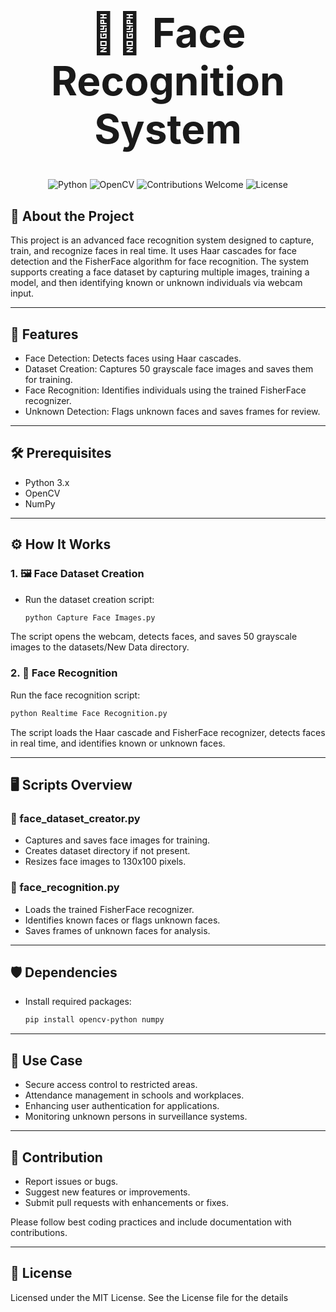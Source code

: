 <h1 align="center" style="font-size: 64px;">🧑‍💻 Face Recognition System</h1>

<div align="center">
  <img src="https://img.shields.io/badge/Python-3.x-blue?logo=python&logoColor=white" alt="Python" />
  <img src="https://img.shields.io/badge/OpenCV-4.x-green?logo=opencv&logoColor=white" alt="OpenCV" />
  <img src="https://img.shields.io/badge/Contributions-Welcome-brightgreen?logo=github&logoColor=white" alt="Contributions Welcome" />
  <img src="https://img.shields.io/badge/License-MIT-yellow?logo=license&logoColor=white" alt="License" />
</div>

## 📖 About the Project

This project is an advanced face recognition system designed to capture, train, and recognize faces in real time. It uses Haar cascades for face detection and the FisherFace algorithm for face recognition. The system supports creating a face dataset by capturing multiple images, training a model, and then identifying known or unknown individuals via webcam input.

---

## 🚀 Features

- Face Detection: Detects faces using Haar cascades.  
- Dataset Creation: Captures 50 grayscale face images and saves them for training.  
- Face Recognition: Identifies individuals using the trained FisherFace recognizer.  
- Unknown Detection: Flags unknown faces and saves frames for review.

---

## 🛠 Prerequisites

- Python 3.x  
- OpenCV  
- NumPy

---

## ⚙️ How It Works

### 1. 🖼️ Face Dataset Creation

- Run the dataset creation script:
   
  ```bash
  python Capture Face Images.py
  
The script opens the webcam, detects faces, and saves 50 grayscale images to the datasets/New Data directory.

### 2. 🤖 Face Recognition

Run the face recognition script:

```bash
python Realtime Face Recognition.py
```
The script loads the Haar cascade and FisherFace recognizer, detects faces in real time, and identifies known or unknown faces.

---

## 🖥 Scripts Overview

### 📸 face_dataset_creator.py

- Captures and saves face images for training.  
- Creates dataset directory if not present.  
- Resizes face images to 130x100 pixels.

### 🤖 face_recognition.py

- Loads the trained FisherFace recognizer.  
- Identifies known faces or flags unknown faces.  
- Saves frames of unknown faces for analysis.

---

## 🛡 Dependencies

- Install required packages:  
  ```bash
  pip install opencv-python numpy
---
## 🎯 Use Case

- Secure access control to restricted areas.  
- Attendance management in schools and workplaces.  
- Enhancing user authentication for applications.  
- Monitoring unknown persons in surveillance systems.

---

## 🤝 Contribution

- Report issues or bugs.  
- Suggest new features or improvements.  
- Submit pull requests with enhancements or fixes.  

Please follow best coding practices and include documentation with contributions.

---

## 📜 License

Licensed under the MIT License. See the License file for the details
